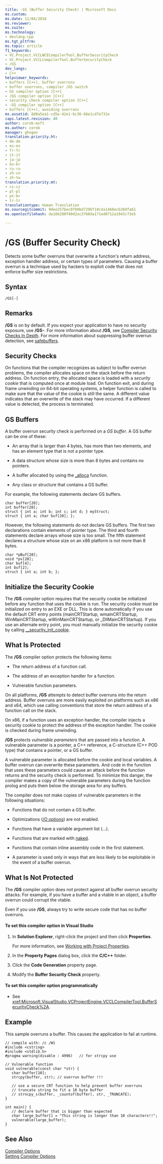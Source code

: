 ```yaml
---
title: -GS (Buffer Security Check) | Microsoft Docs
ms.custom: 
ms.date: 11/04/2016
ms.reviewer: 
ms.suite: 
ms.technology:
- devlang-cpp
ms.tgt_pltfrm: 
ms.topic: article
f1_keywords:
- VC.Project.VCCLWCECompilerTool.BufferSecurityCheck
- VC.Project.VCCLCompilerTool.BufferSecurityCheck
- /GS
dev_langs:
- C++
helpviewer_keywords:
- buffers [C++], buffer overruns
- buffer overruns, compiler /GS switch
- GS compiler option [C++]
- /GS compiler option [C++]
- security check compiler option [C++]
- -GS compiler option [C++]
- buffers [C++], avoiding overruns
ms.assetid: 8d8a5ea1-cd5e-42e1-bc36-66e1cd7e731e
caps.latest.revision: 40
author: corob-msft
ms.author: corob
manager: ghogen
translation.priority.ht:
- de-de
- es-es
- fr-fr
- it-it
- ja-jp
- ko-kr
- ru-ru
- zh-cn
- zh-tw
translation.priority.mt:
- cs-cz
- pl-pl
- pt-br
- tr-tr
translationtype: Human Translation
ms.sourcegitcommit: 9dee257bec0f09bd729bf10c4a1468ecb20dfa61
ms.openlocfilehash: da166280f40d2ac37b8da171ed0712a1943c73e5

---
```

# /GS (Buffer Security Check)
Detects some buffer overruns that overwrite a function's return address, exception handler address, or certain types of parameters. Causing a buffer overrun is a technique used by hackers to exploit code that does not enforce buffer size restrictions.  
  
## Syntax  
  
```  
/GS[-]  
```  
  
## Remarks  
 **/GS** is on by default. If you expect your application to have no security exposure, use **/GS-**. For more information about **/GS**, see [Compiler Security Checks In Depth](http://go.microsoft.com/fwlink/?linkid=7260). For more information about suppressing buffer overrun detection, see [safebuffers](../../cpp/safebuffers.md).  
  
## Security Checks  
 On functions that the compiler recognizes as subject to buffer overrun problems, the compiler allocates space on the stack before the return address. On function entry, the allocated space is loaded with a *security cookie* that is computed once at module load. On function exit, and during frame unwinding on 64-bit operating systems, a helper function is called to make sure that the value of the cookie is still the same. A different value indicates that an overwrite of the stack may have occurred. If a different value is detected, the process is terminated.  
  
## GS Buffers  
 A buffer overrun security check is performed on a *GS buffer*. A GS buffer can be one of these:  
  
-   An array that is larger than 4 bytes, has more than two elements, and has an element type that is not a pointer type.  
  
-   A data structure whose size is more than 8 bytes and contains no pointers.  
  
-   A buffer allocated by using the [_alloca](../../c-runtime-library/reference/alloca.md) function.  
  
-   Any class or structure that contains a GS buffer.  
  
 For example, the following statements declare GS buffers.  
  
```  
char buffer[20];  
int buffer[20];  
struct { int a; int b; int c; int d; } myStruct;  
struct { int a; char buf[20]; };  
```  
  
 However, the following statements do not declare GS buffers. The first two declarations contain elements of pointer type. The third and fourth statements declare arrays whose size is too small. The fifth statement declares a structure whose size on an x86 platform is not more than 8 bytes.  
  
```  
char *pBuf[20];  
void *pv[20];  
char buf[4];  
int buf[2];  
struct { int a; int b; };  
```  
  
## Initialize the Security Cookie  
 The **/GS** compiler option requires that the security cookie be initialized before any function that uses the cookie is run. The security cookie must be initialized on entry to an EXE or DLL. This is done automatically if you use the default CRT entry points (mainCRTStartup, wmainCRTStartup, WinMainCRTStartup, wWinMainCRTStartup, or _DllMainCRTStartup). If you use an alternate entry point, you must manually initialize the security cookie by calling [__security_init_cookie](../../c-runtime-library/reference/security-init-cookie.md).  
  
## What Is Protected  
 The **/GS** compiler option protects the following items:  
  
-   The return address of a function call.  
  
-   The address of an exception handler for a function.  
  
-   Vulnerable function parameters.  
  
 On all platforms, **/GS** attempts to detect buffer overruns into the return address. Buffer overruns are more easily exploited on platforms such as x86 and x64, which use calling conventions that store the return address of a function call on the stack.  
  
 On x86, if a function uses an exception handler, the compiler injects a security cookie to protect the address of the exception handler. The cookie is checked during frame unwinding.  
  
 **/GS** protects *vulnerable parameters* that are passed into a function. A vulnerable parameter is a pointer, a C++ reference, a C-structure (C++ POD type) that contains a pointer, or a GS buffer.  
  
 A vulnerable parameter is allocated before the cookie and local variables. A buffer overrun can overwrite these parameters. And code in the function that uses these parameters could cause an attack before the function returns and the security check is performed. To minimize this danger, the compiler makes a copy of the vulnerable parameters during the function prolog and puts them below the storage area for any buffers.  
  
 The compiler does not make copies of vulnerable parameters in the following situations:  
  
-   Functions that do not contain a GS buffer.  
  
-   Optimizations ([/O options](../../build/reference/o-options-optimize-code.md)) are not enabled.  
  
-   Functions that have a variable argument list (...).  
  
-   Functions that are marked with [naked](../../cpp/naked-cpp.md).  
  
-   Functions that contain inline assembly code in the first statement.  
  
-   A parameter is used only in ways that are less likely to be exploitable in the event of a buffer overrun.  
  
## What Is Not Protected  
 The **/GS** compiler option does not protect against all buffer overrun security attacks. For example, if you have a buffer and a vtable in an object, a buffer overrun could corrupt the vtable.  
  
 Even if you use **/GS**, always try to write secure code that has no buffer overruns.  
  
#### To set this compiler option in Visual Studio  
  
1.  In **Solution Explorer**, right-click the project and then click **Properties**.  
  
     For more information, see [Working with Project Properties](../../ide/working-with-project-properties.md).  
  
2.  In the **Property Pages** dialog box, click the **C/C++** folder.  
  
3.  Click the **Code Generation** property page.  
  
4.  Modify the **Buffer Security Check** property.  
  
#### To set this compiler option programmatically  
  
-   See <xref:Microsoft.VisualStudio.VCProjectEngine.VCCLCompilerTool.BufferSecurityCheck%2A>.  
  
## Example  
 This sample overruns a buffer. This causes the application to fail at runtime.  
  
```  
// compile with: /c /W1  
#include <cstring>  
#include <stdlib.h>  
#pragma warning(disable : 4996)   // for strcpy use  
  
// Vulnerable function  
void vulnerable(const char *str) {  
   char buffer[10];  
   strcpy(buffer, str); // overrun buffer !!!  
  
   // use a secure CRT function to help prevent buffer overruns  
   // truncate string to fit a 10 byte buffer  
   // strncpy_s(buffer, _countof(buffer), str, _TRUNCATE);  
}  
  
int main() {  
   // declare buffer that is bigger than expected  
   char large_buffer[] = "This string is longer than 10 characters!!";  
   vulnerable(large_buffer);  
}  
```  
  
## See Also  
 [Compiler Options](../../build/reference/compiler-options.md)   
 [Setting Compiler Options](../../build/reference/setting-compiler-options.md)


<!--HONumber=Jan17_HO2-->



